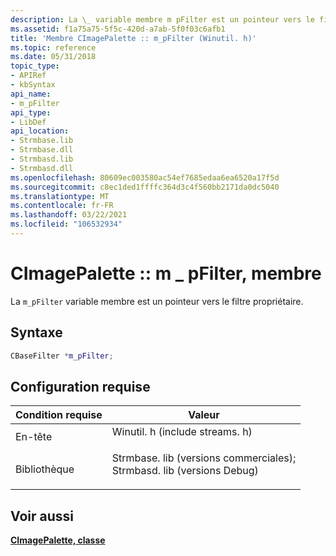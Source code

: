 ```yaml
---
description: La \_ variable membre m pFilter est un pointeur vers le filtre propriétaire.
ms.assetid: f1a75a75-5f5c-420d-a7ab-5f0f03c6afb1
title: 'Membre CImagePalette :: m_pFilter (Winutil. h)'
ms.topic: reference
ms.date: 05/31/2018
topic_type:
- APIRef
- kbSyntax
api_name:
- m_pFilter
api_type:
- LibDef
api_location:
- Strmbase.lib
- Strmbase.dll
- Strmbasd.lib
- Strmbasd.dll
ms.openlocfilehash: 80609ec003580ac54ef7685edaa6ea6520a17f5d
ms.sourcegitcommit: c8ec1ded1ffffc364d3c4f560bb2171da0dc5040
ms.translationtype: MT
ms.contentlocale: fr-FR
ms.lasthandoff: 03/22/2021
ms.locfileid: "106532934"
---
```

# <a name="cimagepalettem_pfilter-member"></a>CImagePalette :: m \_ pFilter, membre

La `m_pFilter` variable membre est un pointeur vers le filtre propriétaire.

## <a name="syntax"></a>Syntaxe


```C++
CBaseFilter *m_pFilter;
```



## <a name="requirements"></a>Configuration requise



| Condition requise | Valeur |
|--------------------|--------------------------------------------------------------------------------------------------------------------------------------------------------------------------------------------|
| En-tête<br/>  | <dl> <dt>Winutil. h (include streams. h)</dt> </dl>                                                                                   |
| Bibliothèque<br/> | <dl> <dt>Strmbase. lib (versions commerciales); </dt> <dt>Strmbasd. lib (versions Debug)</dt> </dl> |



## <a name="see-also"></a>Voir aussi

<dl> <dt>

[**CImagePalette, classe**](cimagepalette.md)
</dt> </dl>

 

 




